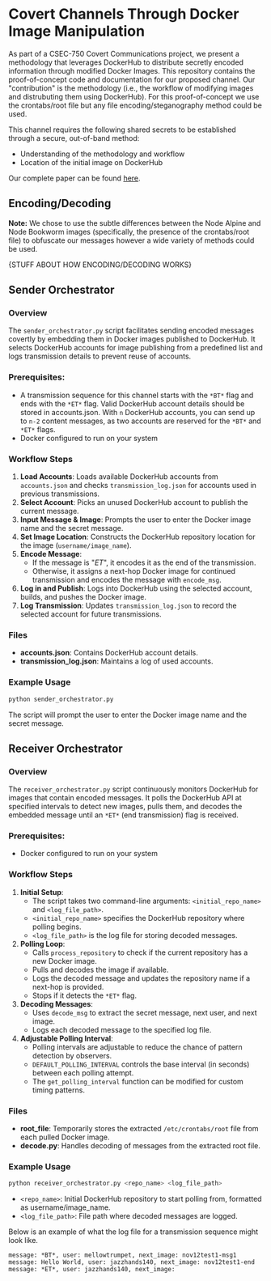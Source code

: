 # Covert Channels Through Docker Image Manipulation
As part of a CSEC-750 Covert Communications project, we present a methodology that leverages DockerHub to distribute secretly encoded information through modified Docker Images. This repository contains the proof-of-concept code and documentation for our proposed channel. Our "contribution" is the methodology (i.e., the workflow of modifying images and distrubuting them using DockerHub). For this proof-of-concept we use the crontabs/root file but any file encoding/steganography method could be used. 

This channel requires the following shared secrets to be established through a secure, out-of-band method:
- Understanding of the methodology and workflow
- Location of the initial image on DockerHub

Our complete paper can be found [here](Final_Paper.pdf).
<!-- It can also be found HERE. (on the slim chance that it gets published)  -->

## Encoding/Decoding

**Note:** We chose to use the subtle differences between the Node Alpine and Node Bookworm images (specifically, the presence of the crontabs/root file) to obfuscate our messages however a wide variety of methods could be used.

{STUFF ABOUT HOW ENCODING/DECODING WORKS}



## Sender Orchestrator

### Overview
The `sender_orchestrator.py` script facilitates sending encoded messages covertly by embedding them in Docker images published to DockerHub. It selects DockerHub accounts for image publishing from a predefined list and logs transmission details to prevent reuse of accounts.

### Prerequisites:
- A transmission sequence for this channel starts with the `*BT*` flag and ends with the `*ET*` flag. Valid DockerHub account details should be stored in accounts.json. With `n` DockerHub accounts, you can send up to `n-2` content messages, as two accounts are reserved for the `*BT*` and `*ET*` flags.
- Docker configured to run on your system

### Workflow Steps
1. **Load Accounts**: Loads available DockerHub accounts from `accounts.json` and checks `transmission_log.json` for accounts used in previous transmissions.
2. **Select Account**: Picks an unused DockerHub account to publish the current message.
3. **Input Message & Image**: Prompts the user to enter the Docker image name and the secret message.
4. **Set Image Location**: Constructs the DockerHub repository location for the image (`username/image_name`).
5. **Encode Message**:
    - If the message is "*ET*", it encodes it as the end of the transmission.
    - Otherwise, it assigns a next-hop Docker image for continued transmission and encodes the message with `encode_msg`.
6. **Log in and Publish**: Logs into DockerHub using the selected account, builds, and pushes the Docker image.
7. **Log Transmission**: Updates `transmission_log.json` to record the selected account for future transmissions.

### Files
- **accounts.json**: Contains DockerHub account details.
- **transmission_log.json**: Maintains a log of used accounts.

### Example Usage
```bash
python sender_orchestrator.py
```
The script will prompt the user to enter the Docker image name and the secret message.


## Receiver Orchestrator

### Overview
The `receiver_orchestrator.py` script continuously monitors DockerHub for images that contain encoded messages. It polls the DockerHub API at specified intervals to detect new images, pulls them, and decodes the embedded message until an `*ET*` (end transmission) flag is received.

### Prerequisites:
- Docker configured to run on your system

### Workflow Steps
1. **Initial Setup**:
    - The script takes two command-line arguments: `<initial_repo_name>` and `<log_file_path>`.
    - `<initial_repo_name>` specifies the DockerHub repository where polling begins.
    - `<log_file_path>` is the log file for storing decoded messages.
2. **Polling Loop**:
    - Calls `process_repository` to check if the current repository has a new Docker image.
    - Pulls and decodes the image if available.
    - Logs the decoded message and updates the repository name if a next-hop is provided.
    - Stops if it detects the `*ET*` flag.
3. **Decoding Messages**:
    - Uses `decode_msg` to extract the secret message, next user, and next image.
    - Logs each decoded message to the specified log file.
4. **Adjustable Polling Interval**:
    - Polling intervals are adjustable to reduce the chance of pattern detection by observers.
    - `DEFAULT_POLLING_INTERVAL` controls the base interval (in seconds) between each polling attempt.
    - The `get_polling_interval` function can be modified for custom timing patterns.

### Files
- **root_file**: Temporarily stores the extracted `/etc/crontabs/root` file from each pulled Docker image.
- **decode.py**: Handles decoding of messages from the extracted root file.

### Example Usage
```bash
python receiver_orchestrator.py <repo_name> <log_file_path>
```
- `<repo_name>`: Initial DockerHub repository to start polling from, formatted as username/image_name.
- `<log_file_path>`: File path where decoded messages are logged.

Below is an example of what the log file for a transmission sequence might look like.

```
message: *BT*, user: mellowtrumpet, next_image: nov12test1-msg1
message: Hello World, user: jazzhands140, next_image: nov12test1-end
message: *ET*, user: jazzhands140, next_image: 
```
